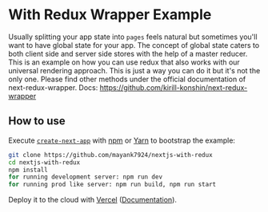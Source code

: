 # With Redux Wrapper Example

Usually splitting your app state into `pages` feels natural but sometimes you'll want to have global state for your app.
The concept of global state caters to both client side and server side stores with the help of a master reducer.
This is an example on how you can use redux that also works with our universal rendering approach. This is just a way you 
can do it but it's not the only one. Please find other methods under the official documentation of next-redux-wrapper.
Docs: https://github.com/kirill-konshin/next-redux-wrapper

## How to use

Execute [`create-next-app`](https://github.com/vercel/next.js/tree/canary/packages/create-next-app) with [npm](https://docs.npmjs.com/cli/init) or [Yarn](https://yarnpkg.com/lang/en/docs/cli/create/) to bootstrap the example:

```bash
git clone https://github.com/mayank7924/nextjs-with-redux
cd nextjs-with-redux
npm install
for running development server: npm run dev
for running prod like server: npm run build, npm run start
```

Deploy it to the cloud with [Vercel](https://vercel.com/new?utm_source=github&utm_medium=readme&utm_campaign=next-example) ([Documentation](https://nextjs.org/docs/deployment)).
